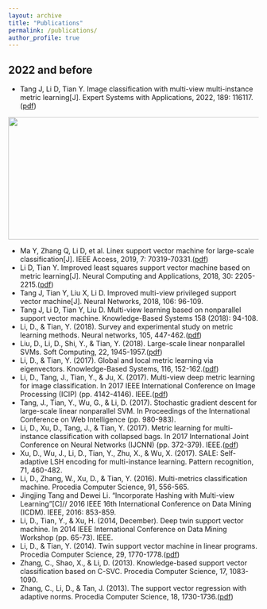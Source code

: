 ```yaml
---
layout: archive
title: "Publications"
permalink: /publications/
author_profile: true
---
```


## 2022 and before
* Tang J, Li D, Tian Y. Image classification with multi-view multi-instance metric learning[J]. Expert Systems with Applications, 2022, 189: 116117.([pdf](http://infhighdim.github.io/files/Image_classification_with_multi-view_multi-instance_metric_learning.pdf))

<img src="https://infhighdim.github.io/images/MVMIML.png" class="floatpic" width="531" height="247">

* Ma Y, Zhang Q, Li D, et al. Linex support vector machine for large-scale classification[J]. IEEE Access, 2019, 7: 70319-70331.([pdf](http://infhighdim.github.io/files/LINEX_Support_Vector_Machine_for_Large-Scale_Classification.pdf))
* Li D, Tian Y. Improved least squares support vector machine based on metric learning[J]. Neural Computing and Applications, 2018, 30: 2205-2215.([pdf](http://infhighdim.github.io/files/Improved_least_squares_support_vector_machine_based_on_metric_learning.pdf))
* Tang J, Tian Y, Liu X, Li D. Improved multi-view privileged support vector machine[J]. Neural Networks, 2018, 106: 96-109.
* Tang J, Li D, Tian Y, Liu D. Multi-view learning based on nonparallel support vector machine. Knowledge-Based Systems 158 (2018): 94-108.
* Li, D., & Tian, Y. (2018). Survey and experimental study on metric learning methods. Neural networks, 105, 447-462.([pdf](http://infhighdim.github.io/files/Survey_and_experimen_al_study_on_metric_learning_methods.pdf))
* Liu, D., Li, D., Shi, Y., & Tian, Y. (2018). Large-scale linear nonparallel SVMs. Soft Computing, 22, 1945-1957.([pdf](http://infhighdim.github.io/files/Large-scale_linear_nonparallel_SVMs.pdf))
* Li, D., & Tian, Y. (2017). Global and local metric learning via eigenvectors. Knowledge-Based Systems, 116, 152-162.([pdf](http://infhighdim.github.io/files/Global_and_local_metric_learning_via_eigenvectors.pdf))
* Li, D., Tang, J., Tian, Y., & Ju, X. (2017). Multi-view deep metric learning for image classification. In 2017 IEEE International Conference on Image Processing (ICIP) (pp. 4142-4146). IEEE.([pdf](http://infhighdim.github.io/files/MULTI-VIEW_DEEP_METRIC_LEARNING_FOR_IMAGE_CLASSIFICATION.pdf))
* Tang, J., Tian, Y., Wu, G., & Li, D. (2017). Stochastic gradient descent for large-scale linear nonparallel SVM. In Proceedings of the International Conference on Web Intelligence (pp. 980-983).
* Li, D., Xu, D., Tang, J., & Tian, Y. (2017). Metric learning for multi-instance classification with collapsed bags. In 2017 International Joint Conference on Neural Networks (IJCNN) (pp. 372-379). IEEE.([pdf](http://infhighdim.github.io/files/Metric_learning_for_multi-instance_classification_with_collapsed_bags.pdf))
* Xu, D., Wu, J., Li, D., Tian, Y., Zhu, X., & Wu, X. (2017). SALE: Self-adaptive LSH encoding for multi-instance learning. Pattern recognition, 71, 460-482.
* Li, D., Zhang, W., Xu, D., & Tian, Y. (2016). Multi-metrics classification machine. Procedia Computer Science, 91, 556-565.
* Jingjing Tang and Dewei Li. “Incorporate Hashing with Multi-view Learning”[C]// 2016 IEEE 16th International Conference on Data Mining (ICDM). IEEE, 2016: 853-859.
* Li, D., Tian, Y., & Xu, H. (2014, December). Deep twin support vector machine. In 2014 IEEE International Conference on Data Mining Workshop (pp. 65-73). IEEE.
* Li, D., & Tian, Y. (2014). Twin support vector machine in linear programs. Procedia Computer Science, 29, 1770-1778.([pdf](http://infhighdim.github.io/files/Twin_support_vector_machine_in_linear_programs.pdf))
* Zhang, C., Shao, X., & Li, D. (2013). Knowledge-based support vector classification based on C-SVC. Procedia Computer Science, 17, 1083-1090.
* Zhang, C., Li, D., & Tan, J. (2013). The support vector regression with adaptive norms. Procedia Computer Science, 18, 1730-1736.([pdf](http://infhighdim.github.io/files/The_Support_Vector_Regression_with_Adaptive_Norms.pdf))
